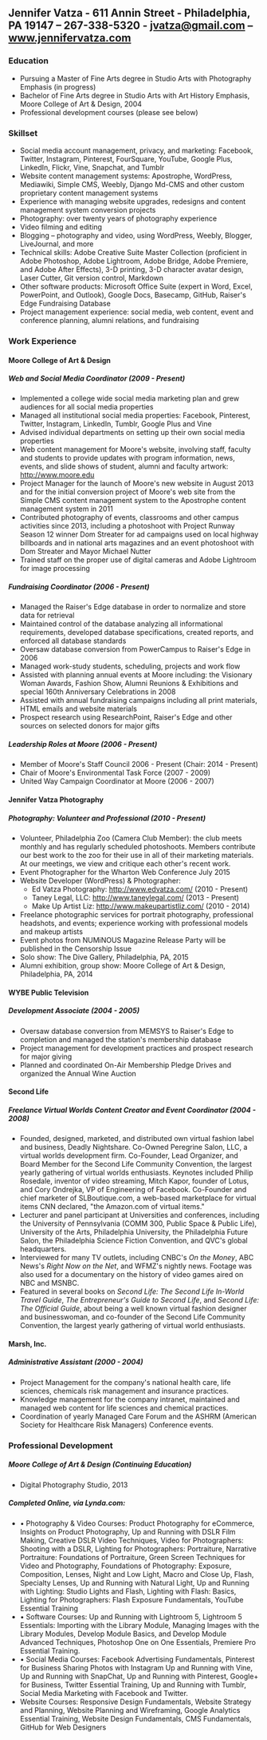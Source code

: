 ## Jennifer Vatza - 611 Annin Street - Philadelphia, PA 19147 – 267-338-5320 - jvatza@gmail.com – www.jennifervatza.com

### Education

- Pursuing a Master of Fine Arts degree in Studio Arts with Photography Emphasis (in progress)
- Bachelor of Fine Arts degree in Studio Arts with Art History Emphasis, Moore College of Art & Design, 2004
- Professional development courses (please see below)

### Skillset

- Social media account management, privacy, and marketing: Facebook, Twitter, Instagram, Pinterest, FourSquare, YouTube, Google Plus, LinkedIn, Flickr, Vine, Snapchat, and Tumblr
- Website content management systems: Apostrophe, WordPress, Mediawiki, Simple CMS, Weebly, Django Md-CMS and other custom proprietary content management systems
- Experience with managing website upgrades, redesigns and content management system conversion projects
- Photography: over twenty years of photography experience
- Video filming and editing
- Blogging – photography and video, using WordPress, Weebly, Blogger, LiveJournal, and more
- Technical skills: Adobe Creative Suite Master Collection (proficient in Adobe Photoshop, Adobe Lightroom, Adobe Bridge, Adobe Premiere, and Adobe After Effects), 3-D printing, 3-D character avatar design, Laser Cutter, Git version control, Markdown
- Other software products: Microsoft Office Suite (expert in Word, Excel, PowerPoint, and Outlook), Google Docs, Basecamp, GitHub, Raiser's Edge Fundraising Database
- Project management experience: social media, web content, event and conference planning, alumni relations, and fundraising


### Work Experience

#### Moore College of Art & Design 

##### Web and Social Media Coordinator (2009 - Present)

- Implemented a college wide social media marketing plan and grew audiences for all social media properties
- Managed all institutional social media properties: Facebook, Pinterest, Twitter, Instagram, LinkedIn, Tumblr, Google Plus and Vine
- Advised individual departments on setting up their own social media properties
- Web content management for Moore's website, involving staff, faculty and students to provide updates with program information, news, events, and slide shows of student, alumni and faculty artwork: http://www.moore.edu
- Project Manager for the launch of Moore's new website in August 2013 and for the initial conversion project of Moore's web site from the Simple CMS content management system to the Apostrophe content management system in 2011
- Contributed photography of events, classrooms and other campus activities since 2013, including a photoshoot with Project Runway Season 12 winner Dom Streater for ad campaigns used on local highway billboards and in national arts magazines and an event photoshoot with Dom Streater and Mayor Michael Nutter
- Trained staff on the proper use of digital cameras and Adobe Lightroom for image processing


##### Fundraising Coordinator (2006 - Present)

- Managed the Raiser's Edge database in order to normalize and store data for retrieval
- Maintained control of the database analyzing all informational requirements, developed database specifications, created reports, and enforced all database standards
- Oversaw database conversion from PowerCampus to Raiser's Edge in 2006
- Managed work-study students, scheduling, projects and work flow
- Assisted with planning annual events at Moore including: the Visionary Woman Awards, Fashion Show, Alumni Reunions & Exhibitions and special 160th Anniversary Celebrations in 2008
- Assisted with annual fundraising campaigns including all print materials, HTML emails and website materials
- Prospect research using ResearchPoint, Raiser's Edge and other sources on selected donors for major gifts

##### Leadership Roles at Moore (2006 - Present)

- Member of Moore's Staff Council 2006 - Present (Chair: 2014 - Present)
- Chair of Moore's Environmental Task Force (2007 - 2009)
- United Way Campaign Coordinator at Moore (2006 - 2007)

#### Jennifer Vatza Photography

##### Photography: Volunteer and Professional (2010 - Present)

- Volunteer, Philadelphia Zoo (Camera Club Member): the club meets monthly and has regularly scheduled photoshoots. Members contribute our best work to the zoo for their use in all of their marketing materials. At our meetings, we view and critique each other's recent work. 
- Event Photographer for the Wharton Web Conference July 2015
- Website Developer (WordPress) & Photographer:
    - Ed Vatza Photography: http://www.edvatza.com/ (2010 - Present)
    - Taney Legal, LLC: http://www.taneylegal.com/ (2013 - Present)
    - Make Up Artist Liz: http://www.makeupartistliz.com/ (2010 - 2014)
- Freelance photographic services for portrait photography, professional headshots, and events; experience working with professional models and makeup artists
- Event photos from NUMiNOUS Magazine Release Party will be published in the Censorship Issue
- Solo show: The Dive Gallery, Philadelphia, PA, 2015
- Alumni exhibition, group show: Moore College of Art & Design, Philadelphia, PA, 2014

#### WYBE Public Television

##### Development Associate (2004 - 2005)

- Oversaw database conversion from MEMSYS to Raiser's Edge to completion and managed the station's membership database
- Project management for development practices and prospect research for major giving
- Planned and coordinated On-Air Membership Pledge Drives and organized the Annual Wine Auction

#### Second Life

##### Freelance Virtual Worlds Content Creator and Event Coordinator (2004 - 2008)

- Founded, designed, marketed, and distributed own virtual fashion label and business, Deadly Nightshare. Co-Owned Peregrine Salon, LLC, a virtual worlds development firm. Co-Founder, Lead Organizer, and Board Member for the Second Life Community Convention, the largest yearly gathering of virtual worlds enthusiasts. Keynotes included Philip Rosedale, inventor of video streaming, Mitch Kapor, founder of Lotus, and Cory Ondrejka, VP of Engineering of Facebook. Co-Founder and chief marketer of SLBoutique.com, a web-based marketplace for virtual items CNN declared, "the Amazon.com of virtual items."
- Lecturer and panel participant at Universities and conferences, including the University of Pennsylvania (COMM 300, Public Space & Public Life), University of the Arts, Philadelphia University, the Philadelphia Future Salon, the Philadelphia Science Fiction Convention, and QVC's global headquarters.
- Interviewed for many TV outlets, including CNBC's *On the Money*, ABC News's *Right Now on the Net*, and WFMZ's nightly news. Footage was also used for a documentary on the history of video games aired on NBC and MSNBC.
- Featured in several books on *Second Life: The Second Life In-World Travel Guide*, *The Entrepreneur's Guide to Second Life*, and *Second Life: The Official Guide*, about being a well known virtual fashion designer and businesswoman, and co-founder of the Second Life Community Convention, the largest yearly gathering of virtual world enthusiasts.

#### Marsh, Inc.

##### Administrative Assistant (2000 - 2004)

- Project Management for the company's national health care, life sciences, chemicals risk management and insurance practices.
- Knowledge management for the company intranet, maintained and managed web content for life sciences and chemical practices.
- Coordination of yearly Managed Care Forum and the ASHRM (American Society for Healthcare Risk Managers) Conference events.

### Professional Development

##### Moore College of Art & Design (Continuing Education)

- Digital Photography Studio, 2013

##### Completed Online, via Lynda.com: 

- •	Photography & Video Courses: Product Photography for eCommerce, Insights on Product Photography, Up and Running with DSLR Film Making, Creative DSLR Video Techniques, Video for Photographers: Shooting with a DSLR, Lighting for Photographers: Portraiture, Narrative Portraiture: Foundations of Portraiture, Green Screen Techniques for Video and Photography, Foundations of Photography: Exposure, Composition, Lenses, Night and Low Light, Macro and Close Up, Flash, Specialty Lenses, Up and Running with Natural Light, Up and Running with Lighting: Studio Lights and Flash, Lighting with Flash: Basics, Lighting for Photographers: Flash Exposure Fundamentals, YouTube Essential Training
- •	Software Courses: Up and Running with Lightroom 5, Lightroom 5 Essentials: Importing with the Library Module, Managing Images with the Library Modules, Develop Module Basics, and Develop Module Advanced Techniques, Photoshop One on One Essentials, Premiere Pro Essential Training.
- •	Social Media Courses: Facebook Advertising Fundamentals, Pinterest for Business Sharing Photos with Instagram Up and Running with Vine, Up and Running with SnapChat, Up and Running with Pinterest, Google+ for Business, Twitter Essential Training, Up and Running with Tumblr, Social Media Marketing with Facebook and Twitter.
- Website Courses: Responsive Design Fundamentals, Website Strategy and Planning, Website Planning and Wireframing, Google Analytics Essential Training, Website Design Fundamentals, CMS Fundamentals, GitHub for Web Designers
